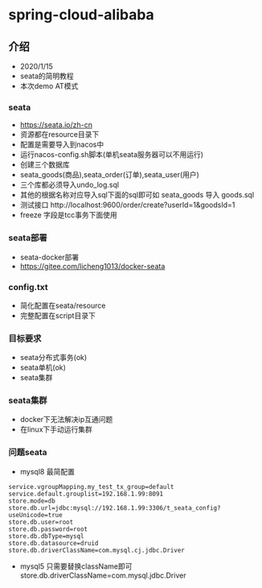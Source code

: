 # spring-cloud-alibaba

## 介绍
- 2020/1/15
- seata的简明教程
- 本次demo AT模式

### seata
- https://seata.io/zh-cn 
- 资源都在resource目录下
- 配置是需要导入到nacos中
- 运行nacos-config.sh脚本(单机seata服务器可以不用运行)
- 创建三个数据库
- seata_goods(商品),seata_order(订单),seata_user(用户)
- 三个库都必须导入undo_log.sql
- 其他的根据名称对应导入sql下面的sql即可如 seata_goods 导入 goods.sql
- 测试接口 http://localhost:9600/order/create?userId=1&goodsId=1
- freeze 字段是tcc事务下面使用

### seata部署
- seata-docker部署
- https://gitee.com/licheng1013/docker-seata   

### config.txt
- 简化配置在seata/resource
- 完整配置在script目录下

### 目标要求
- seata分布式事务(ok)
- seata单机(ok)
- seata集群

### seata集群
- docker下无法解决ip互通问题
- 在linux下手动运行集群

### 问题seata
- mysql8 最简配置
```
service.vgroupMapping.my_test_tx_group=default
service.default.grouplist=192.168.1.99:8091
store.mode=db
store.db.url=jdbc:mysql://192.168.1.99:3306/t_seata_config?useUnicode=true
store.db.user=root
store.db.password=root
store.db.dbType=mysql
store.db.datasource=druid
store.db.driverClassName=com.mysql.cj.jdbc.Driver
```
- mysql5 只需要替换className即可
store.db.driverClassName=com.mysql.jdbc.Driver